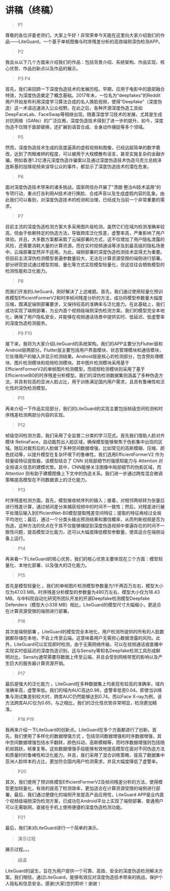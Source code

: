 # 讲稿（终稿）

> P1 

尊敬的各位评委老师们，大家上午好！非常荣幸今天能在这里向大家介绍我们的作品——LiteGuard，一个基于单帧图像与时序残差分析的高效端侧深伪检测APP。

> P2

我会从以下几个方面来介绍我们的作品：包括背景介绍、系统架构、作品实现、核心优势、作品创新点以及作品的展示。

> P3 P4

首先，我们来回顾一下深度伪造技术的发展历程。早期，应用于电影中的面部融合特效，为深度伪造奠定了概念基础。2017年末，一位名为“deepfakes”的Reddit用户开始发布利用深度学习算法合成的名人换脸视频，使得“Deepfake”（深度伪造）这一术语迅速进入公众视野。在此之后，各种开源深度伪造工具如DeepFaceLab、FaceSwap等相继出现。随着深度学习技术的发展，尤其是生成对抗网络（GANs）的广泛应用，深度伪造技术得到了进一步的提升。如今，深度伪造不仅限于面部替换，还扩展到语音合成、全身动作捕捉等多个领域。

> P5

然而，深度伪造技术生成的高度逼真的虚假视频和图像，已经远超简单的数字篡改，达到了肉眼难辨的程度，可以被用于大规模散布谣言，甚至实施复杂的金融诈骗。例如香港1.2亿港元深度伪造诈骗案以及通过深度伪造技术伪造乌克兰总统泽连斯基的投降视频来误导公众的事件，都显示了深度伪造技术的潜在危害。

> P6

面对深度伪造技术带来的诸多挑战，国家网信办开展了“清朗·整治AI技术滥用”的专项行动，重点打击利用AI技术进行换脸、合成声音以及生成虚假内容的乱象。由此我们可以看到，对深度伪造技术的检测和治理，已经成为当前一个非常重要的需求。

> P7

目前主流的深度伪造检测方案大多采用图片级检测，虽然它们在域内检测准确率较高，但由于依赖特定的伪造方法，导致跨库泛化性差，虚警率高，严重影响了用户体验。并且，大多数方案都采取了云端部署的方式，这不仅增加了用户隐私泄露的风险，还需要消耗大量的计算资源。而在实时视频通话等涉及到最高级的隐私场景中，云端部署显然并不适用。为此，端侧部署的深度伪造检测技术显得尤为重要。但目前主流深伪检测模型普遍参数量较大，无法在计算资源受限的端侧进行部署。部分研究尝试通过模型剪枝、量化等方式实现模型轻量化，但这往往会牺牲模型的检测性能和泛化能力。

> P8

而我们开发的LiteGuard，刚好解决了上述难题。首先，我们通过使用轻量化预训练模型EfficientFormerV2和时序帧间残差分析的方法，成功将模型参数量大幅度压缩，既满足端侧部署要求，又保持较高的准确率与泛化能力。在此基础上，我们成功实现了端侧部署，为业内首个视频级端侧深伪检测方案。我们的模型完全本地化，确保了用户隐私安全，并能够在视频通话场景中提供实时、低延迟、低虚警率的深度伪造检测服务。

> P9 P10

接下来，我将为大家介绍LiteGuard的系统架构。我们的APP主要分为Flutter层和Android层两部分。Flutter层主要包括用户界面模块、状态管理模块和通信模块，它处理用户的输入并显示检测结果。Android层是核心的检测部分，包含预处理模块、图片检测模块和视频检测模块。其中图片检测模块采用基于EfficientFormerV2的单帧图片检测模型，而视频检测模块则采用了基于EfficientnetB0的时序残差分析模型。我们的深伪检测数据集则涵盖了多种伪造方法，并具有较高的亚洲人脸占比，用于训练满足国内用户需求，且具有鲁棒性和泛化性的深伪检测模型。

> P11

再来介绍一下作品实现部分，我们的LiteGuard的实现主要包括帧级空间检测和时序残差检测两部分内容的实现。

> P12

帧级空间检测方面，我们采用了全监督二分类的学习范式。首先我们借助人脸对齐模块  RetinaFace，自动裁剪出人脸区域，确保模型能够聚焦于伪影集中出现的区域。随后对裁剪后的人脸做了多种空间数据增强，比如常见的高斯模糊、压缩、颜色扰动等，以提升模型在复杂环境下的鲁棒性。我们选用EfficientFormerV2 作为轻量级特征提取器，该模型结合了 CNN 对局部细节的强感知能力与 Attention 对全局语义信息的建模优势。其中，CNN能够关注图像中局部细节的伪影区域，而 Attention 则有助于建模图像上下文中的伪造关系。我们进一步通过跨库混合微调策略提高模型在不同数据源上的泛化能力。

> P13

时序残差检测方面。首先，模型接收帧序列的输入；接着，对相邻两帧转为张量后进行残差计算，通过帧间差分来捕获视频中的时间不一致性；然后，对残差进行展平处理后输入到EfficientNet-B0模型提取残差空间特征；提取的特征再经过全局平均池化；最后，通过一个分类头输出预测结果和置信概率，从而判断视频是否为伪造。这种方法的优点在于其不仅能够捕捉到深度伪造视频中普遍存在的时间不一致性问题，提高模型泛化能力，还可以大幅度降低模型参数量，使其适合在端侧设备上运行。

> P14 

再来看一下LiteGuard的核心优势，我们的核心优势主要体现在三个方面：模型轻量化、本地化部署、以及强大的泛化能力。

> P15

首先是模型轻量化 。我们的单帧图片检测模型参数量为1千两百万左右，模型大小仅为47.03 MB。时序残差分析模型的参数量为480万左右，模型大小仅为18.43 MB。与中科院自动化研究所团队开发的开源Deepfake检测模型Deepfake Defenders（模型大小338 MB）相比，LiteGuard的模型尺寸大幅缩小，更适合在计算资源受限的端侧进行部署。

> P16

其次是端侧部署 。LiteGuard的模型完全本地化，用户检测所提供的所有的人脸数据都存储在本地，不会上传至云端。这意味着用户无需担心数据泄露的风险。此外，LiteGuard可以实现即时检测，由于无需网络传输，可以在视频通话或直播中实现实时低延迟的深度伪造识别。这与Sensity等知名Deepfake检测工具形成鲜明对比，Sensity通常需要将数据上传至云端，并且会受到网络带宽的影响以及产生巨大的服务器计算资源开销。

> P17

最后是强大的泛化能力 。LiteGuard在多种数据集上均表现有较高的准确率，域内准确率高，虚警率低。我们的域内AUC高达0.98，虚警率低至0.04。即使当训练集与测试集差别较大时，跨库AUC仍然能够达到0.74。而以Face X-ray为例，该方法跨库AUC仅为0.65，与之相比，我们的泛化性优势非常明显，检测更加精准。

> P18 P19

我再来介绍一下LiteGuard的创新点。LiteGuard在多个方面都进行了创新。首先，我们使用了多样化的数据增强方式 ，包括空间数据增强和时序数据增强，其中空间数据增强包括水平翻转，颜色抖动，高斯模糊等，而时序数据增强则包括随机帧跳跃，帧重复等。这些数据增强手段能够有效地提高模型在面对不同伪造方法和质量时的鲁棒性和泛化能力。并且，我们采用了混合训练策略，提高了数据集中亚洲人脸样本的占比，更加符合国内用户检测需求，并且大幅度降低了虚警率。

> P20 

其次，我们使用了预训练模型EfficientFormerV2及帧间残差分析的方法，使得模型更加轻量化，有效的提高了检测效率，更加适合在计算资源受限的端侧进行部署。最后，我们通过便捷化的端侧开发提高产品应用性，LiteGuard APP是业内首个视频级端侧深伪检测方案，已成功在Android平台上实现了端侧部署，普通用户可以无需联网，直接在手机上使用便捷的深度伪造检测功能。

> P21

最后，我们来对LiteGuard进行一个简单的演示。

> 演示过程

展示过程。。。

> 结语

LiteGuard的诞生，旨在为用户提供一个可靠、高效、安全的深度伪造检测解决方案。我们相信，通过LiteGuard，能够有效应对深度伪造技术带来的挑战，保护个人隐私和信息安全。感谢(大家)您的聆听！谢谢！
